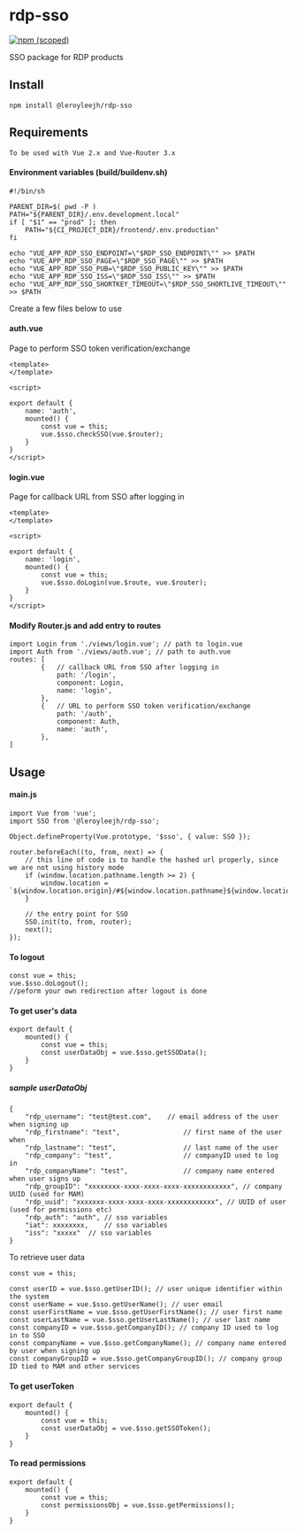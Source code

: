 # rdp-sso
[![npm (scoped)](https://img.shields.io/npm/v/@leroyleejh/rdp-sso.svg)](https://www.npmjs.com/package/@leroyleejh/rdp-sso)

SSO package for RDP products

## Install
```
npm install @leroyleejh/rdp-sso
```

## Requirements
```
To be used with Vue 2.x and Vue-Router 3.x
```
#### Environment variables (build/buildenv.sh)
```
#!/bin/sh

PARENT_DIR=$( pwd -P )
PATH="${PARENT_DIR}/.env.development.local"
if [ "$1" == "prod" ]; then
	PATH="${CI_PROJECT_DIR}/frontend/.env.production"
fi

echo "VUE_APP_RDP_SSO_ENDPOINT=\"$RDP_SSO_ENDPOINT\"" >> $PATH
echo "VUE_APP_RDP_SSO_PAGE=\"$RDP_SSO_PAGE\"" >> $PATH
echo "VUE_APP_RDP_SSO_PUB=\"$RDP_SSO_PUBLIC_KEY\"" >> $PATH
echo "VUE_APP_RDP_SSO_ISS=\"$RDP_SSO_ISS\"" >> $PATH
echo "VUE_APP_RDP_SSO_SHORTKEY_TIMEOUT=\"$RDP_SSO_SHORTLIVE_TIMEOUT\"" >> $PATH
```
Create a few files below to use
#### auth.vue
Page to perform SSO token verification/exchange
```
<template>
</template>

<script>

export default {
	name: 'auth',
	mounted() {
		const vue = this;
		vue.$sso.checkSSO(vue.$router);
	}
}
</script>
```
#### login.vue
Page for callback URL from SSO after logging in
```
<template>
</template>

<script>

export default {
	name: 'login',
	mounted() {
		const vue = this;
		vue.$sso.doLogin(vue.$route, vue.$router);
	}
}
</script>
```
#### Modify Router.js and add entry to routes
```
import Login from './views/login.vue'; // path to login.vue
import Auth from './views/auth.vue'; // path to auth.vue
routes: [
		{	// callback URL from SSO after logging in
			path: '/login',
			component: Login,
			name: 'login',
		},
		{	// URL to perform SSO token verification/exchange
			path: '/auth',
			component: Auth,
			name: 'auth',
		},
]
```

## Usage

#### main.js
```
import Vue from 'vue';
import SSO from '@leroyleejh/rdp-sso';

Object.defineProperty(Vue.prototype, '$sso', { value: SSO });

router.beforeEach((to, from, next) => {
	// this line of code is to handle the hashed url properly, since we are not using history mode
	if (window.location.pathname.length >= 2) {
		window.location = `${window.location.origin}/#${window.location.pathname}${window.location.search}`;
	}

	// the entry point for SSO
	SSO.init(to, from, router);
	next();
});
```

#### To logout
```
const vue = this;
vue.$sso.doLogout();
//peform your own redirection after logout is done
```

#### To get user's data
```
export default {
	mounted() {
		const vue = this;
		const userDataObj = vue.$sso.getSSOData();
	}
}
```
##### sample userDataObj
```
{
	"rdp_username": "test@test.com",	// email address of the user when signing up
	"rdp_firstname": "test",				// first name of the user when
	"rdp_lastname": "test",					// last name of the user
	"rdp_company": "test",					// companyID used to log in
	"rdp_companyName": "test",				// company name entered when user signs up
	"rdp_groupID": "xxxxxxxx-xxxx-xxxx-xxxx-xxxxxxxxxxxx", // company UUID (used for MAM)
	"rdp_uuid": "xxxxxxx-xxxx-xxxx-xxxx-xxxxxxxxxxxx", // UUID of user (used for permissions etc)
	"rdp_auth": "auth",	// sso variables
	"iat": xxxxxxxx,	// sso variables
	"iss": "xxxxx"	// sso variables
}
```
To retrieve user data
```
const vue = this;

const userID = vue.$sso.getUserID(); // user unique identifier within the system
const userName = vue.$sso.getUserName(); // user email
const userFirstName = vue.$sso.getUserFirstName(); // user first name
const userLastName = vue.$sso.getUserLastName(); // user last name
const companyID = vue.$sso.getCompanyID(); // company ID used to log in to SSO
const companyName = vue.$sso.getCompanyName(); // company name entered by user when signing up
const companyGroupID = vue.$sso.getCompanyGroupID(); // company group ID tied to MAM and other services
```

#### To get userToken
```
export default {
	mounted() {
		const vue = this;
		const userDataObj = vue.$sso.getSSOToken();
	}
}
```

#### To read permissions
```
export default {
	mounted() {
		const vue = this;
		const permissionsObj = vue.$sso.getPermissions();
	}
}
```

